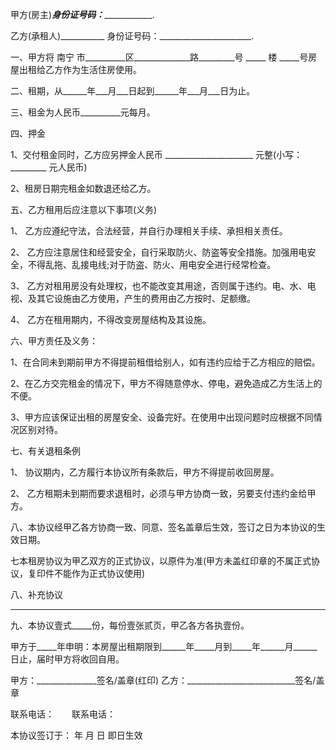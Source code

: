 
 


甲方(房主)___________身份证号码：_______________________.


乙方(承租人)___________ 身份证号码：_______________________.


一、甲方将
南宁
市__________区______________路_________号 _____ 楼 _____号房屋出租给乙方作为生活住房使用。


二、租期，从______年___月___日起到______年___月___日为止。


三、租金为人民币__________元每月。


四、押金


1、交付租金同时，乙方应另押金人民币 ______________________ 元整(小写：_________ 元人民币)


2、租房日期完租金如数退还给乙方。


五、乙方租用后应注意以下事项(义务)


1、 乙方应遵纪守法，合法经营，并自行办理相关手续、承担相关责任。


2、 乙方应注意居住和经营安全，自行采取防火、防盗等安全措施。加强用电安全，不得乱拖、乱接电线;对于防盗、防火、用电安全进行经常检查。


3、 乙方对租用房没有处理权，也不能改变其用途，否则属于违约。电、水、电视、及其它设施由乙方使用，产生的费用由乙方按时、足额缴。


4、 乙方在租用期内，不得改变房屋结构及其设施。


六、甲方责任及义务：


1、在合同未到期前甲方不得提前租借给别人，如有违约应给于乙方相应的赔偿。


2、在乙方交完租金的情况下，甲方不得随意停水、停电，避免造成乙方生活上的不便。


3、甲方应该保证出租的房屋安全、设备完好。在使用中出现问题时应根据不同情况区别对待。


七、有关退租条例


1、 协议期内，乙方履行本协议所有条款后，甲方不得提前收回房屋。


2、 乙方租期未到期而要求退租时，必须与甲方协商一致，另要支付违约金给甲方。


八、本协议经甲乙各方协商一致、同意、签名盖章后生效，签订之日为本协议的生效日期。


七本租房协议为甲乙双方的正式协议，以原件为准(甲方未盖红印章的不属正式协议，复印件不能作为正式协议使用)


八、补充协议


_________________________________________


九、本协议壹式_____份，每份壹张贰页，甲乙各方各执壹份。


甲方于_____年申明：本房屋出租期限到______年_____月到_____年______月______日止，届时甲方将收回自用。


甲方：_______________签名/盖章(红印) 乙方：___________________________签名/盖章


联系电话：　　联系电话：


本协议签订于： 年 月 日 即日生效
 


 

 
 
 
 
 
  


  
 

  


  


  
 
 
 
 

